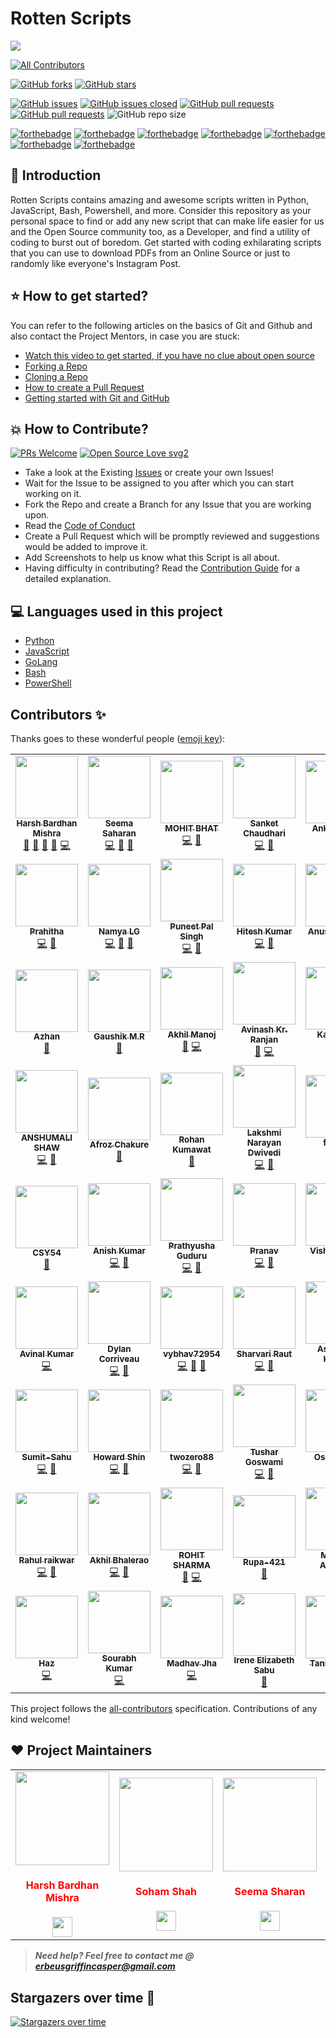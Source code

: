# Rotten Scripts

<!-- Banner -->
<div class="container-fluid">
  <img class="mx-auto" src="https://i.imgur.com/7TSaSl8.png">
</div>

<!-- ALL-CONTRIBUTORS-BADGE:START - Do not remove or modify this section -->
[![All Contributors](https://img.shields.io/badge/all_contributors-63-orange.svg?style=flat-square)](#contributors-)
<!-- ALL-CONTRIBUTORS-BADGE:END -->
[![GitHub forks](https://img.shields.io/github/forks/HarshCasper/Rotten-Scripts.svg?style=social&label=Fork&maxAge=43200)](https://gitHub.com/HarshCasper/Rotten-Scripts/network/)
[![GitHub stars](https://img.shields.io/github/stars/HarshCasper/Rotten-Scripts.svg?style=social&label=Star&maxAge=43200)](https://gitHub.com/HarshCasper/Rotten-Scripts/stargazers/)


[![GitHub issues](https://img.shields.io/github/issues/HarshCasper/Rotten-Scripts.svg)](https://github.com/HarshCasper/Rotten-Scripts/issues)
[![GitHub issues closed](https://img.shields.io/github/issues-closed/HarshCasper/Rotten-Scripts.svg)](https://github.com/HarshCasper/Rotten-Scripts/issues?q=is%3Aissue+is%3Aclosed)
[![GitHub pull requests](https://img.shields.io/github/issues-pr/HarshCasper/Rotten-Scripts.svg)](https://github.com/HarshCasper/Rotten-Scripts/pulls)
[![GitHub pull requests](https://img.shields.io/github/issues-pr-closed/HarshCasper/Rotten-Scripts.svg)](https://github.com/HarshCasper/Rotten-Scripts/pulls?q=is%3Apr+is%3Aclosed)
![GitHub repo size](https://img.shields.io/github/repo-size/HarshCasper/Rotten-Scripts?color=yellow)

[![forthebadge](https://forthebadge.com/images/badges/built-by-developers.svg)](https://forthebadge.com)
[![forthebadge](https://forthebadge.com/images/badges/built-with-love.svg)](https://forthebadge.com)
[![forthebadge](https://forthebadge.com/images/badges/built-with-swag.svg)](https://forthebadge.com)
[![forthebadge](https://forthebadge.com/images/badges/made-with-javascript.svg)](https://forthebadge.com)
[![forthebadge](https://forthebadge.com/images/badges/made-with-python.svg)](https://forthebadge.com)
[![forthebadge](https://forthebadge.com/images/badges/made-with-go.svg)](https://forthebadge.com)
[![forthebadge](https://forthebadge.com/images/badges/you-didnt-ask-for-this.svg)](https://forthebadge.com)

## 📌 Introduction

Rotten Scripts contains amazing and awesome scripts written in Python, JavaScript, Bash, Powershell, and more. Consider this repository as your personal space to find or add any new script that can make life easier for us and the Open Source community too, as a Developer, and find a utility of coding to burst out of boredom. Get started with coding exhilarating scripts that you can use to download PDFs from an Online Source or just to randomly like everyone's Instagram Post.

## ⭐ How to get started?

You can refer to the following articles on the basics of Git and Github and also contact the Project Mentors, in case you are stuck:

- [Watch this video to get started, if you have no clue about open source](https://youtu.be/SL5KKdmvJ1U)
- [Forking a Repo](https://help.github.com/en/github/getting-started-with-github/fork-a-repo)
- [Cloning a Repo](https://help.github.com/en/desktop/contributing-to-projects/creating-a-pull-request)
- [How to create a Pull Request](https://opensource.com/article/19/7/create-pull-request-github)
- [Getting started with Git and GitHub](https://towardsdatascience.com/getting-started-with-git-and-github-6fcd0f2d4ac6)

## 💥 How to Contribute?

[![PRs Welcome](https://img.shields.io/badge/PRs-welcome-brightgreen.svg?style=flat-square)](http://makeapullrequest.com)
[![Open Source Love svg2](https://badges.frapsoft.com/os/v2/open-source.svg?v=103)](https://github.com/ellerbrock/open-source-badges/)

- Take a look at the Existing [Issues](https://github.com/HarshCasper/Rotten-Scripts/issues) or create your own Issues!
- Wait for the Issue to be assigned to you after which you can start working on it.
- Fork the Repo and create a Branch for any Issue that you are working upon.
- Read the [Code of Conduct](https://github.com/HarshCasper/Rotten-Scripts/blob/master/CODE_OF_CONDUCT.md)
- Create a Pull Request which will be promptly reviewed and suggestions would be added to improve it.
- Add Screenshots to help us know what this Script is all about.
- Having difficulty in contributing? Read the [Contribution Guide](https://github.com/HarshCasper/Rotten-Scripts/blob/master/CONTRIBUTING.md) for a detailed explanation.

## 💻 Languages used in this project

- [Python](https://github.com/HarshCasper/Rotten-Scripts/tree/master/Python)
- [JavaScript](https://github.com/HarshCasper/Rotten-Scripts/tree/master/JavaScript)
- [GoLang](https://github.com/HarshCasper/Rotten-Scripts/tree/master/Go)
- [Bash](https://github.com/HarshCasper/Rotten-Scripts/tree/master/Bash)
- [PowerShell](https://github.com/HarshCasper/Rotten-Scripts/tree/master/PowerShell)

## Contributors ✨

Thanks goes to these wonderful people ([emoji key](https://allcontributors.org/docs/en/emoji-key)):

<!-- ALL-CONTRIBUTORS-LIST:START - Do not remove or modify this section -->
<!-- prettier-ignore-start -->
<!-- markdownlint-disable -->
<table>
  <tr>
    <td align="center"><a href="http://harshbardhanmishra.me"><img src="https://avatars1.githubusercontent.com/u/47351025?v=4?s=100" width="100px;" alt=""/><br /><sub><b>Harsh Bardhan Mishra</b></sub></a><br /><a href="#projectManagement-harshcasper" title="Project Management">📆</a> <a href="#question-harshcasper" title="Answering Questions">💬</a> <a href="https://github.com/HarshCasper/Rotten-Scripts/pulls?q=is%3Apr+reviewed-by%3Aharshcasper" title="Reviewed Pull Requests">👀</a> <a href="#talk-harshcasper" title="Talks">📢</a> <a href="https://github.com/HarshCasper/Rotten-Scripts/commits?author=harshcasper" title="Code">💻</a></td>
    <td align="center"><a href="https://linkedin.com/in/seemasaharan"><img src="https://avatars2.githubusercontent.com/u/48756444?v=4?s=100" width="100px;" alt=""/><br /><sub><b>Seema Saharan</b></sub></a><br /><a href="https://github.com/HarshCasper/Rotten-Scripts/commits?author=seema1711" title="Code">💻</a> <a href="#ideas-seema1711" title="Ideas, Planning, & Feedback">🤔</a> <a href="https://github.com/HarshCasper/Rotten-Scripts/commits?author=seema1711" title="Documentation">📖</a></td>
    <td align="center"><a href="http://www.mbcse.co"><img src="https://avatars0.githubusercontent.com/u/43911437?v=4?s=100" width="100px;" alt=""/><br /><sub><b>MOHIT BHAT</b></sub></a><br /><a href="https://github.com/HarshCasper/Rotten-Scripts/commits?author=mbcse" title="Code">💻</a> <a href="https://github.com/HarshCasper/Rotten-Scripts/commits?author=mbcse" title="Documentation">📖</a></td>
    <td align="center"><a href="https://sanket143.github.io"><img src="https://avatars1.githubusercontent.com/u/26973649?v=4?s=100" width="100px;" alt=""/><br /><sub><b>Sanket Chaudhari</b></sub></a><br /><a href="https://github.com/HarshCasper/Rotten-Scripts/commits?author=sanket143" title="Code">💻</a> <a href="https://github.com/HarshCasper/Rotten-Scripts/commits?author=sanket143" title="Documentation">📖</a></td>
    <td align="center"><a href="https://github.com/AnkitaBIT"><img src="https://avatars3.githubusercontent.com/u/44089458?v=4?s=100" width="100px;" alt=""/><br /><sub><b>Ankita Priya</b></sub></a><br /><a href="https://github.com/HarshCasper/Rotten-Scripts/commits?author=AnkitaBIT" title="Code">💻</a> <a href="https://github.com/HarshCasper/Rotten-Scripts/commits?author=AnkitaBIT" title="Documentation">📖</a></td>
    <td align="center"><a href="http://wablesanket.xyz"><img src="https://avatars0.githubusercontent.com/u/43716242?v=4?s=100" width="100px;" alt=""/><br /><sub><b>Wable Sanket</b></sub></a><br /><a href="https://github.com/HarshCasper/Rotten-Scripts/commits?author=Sanketwable" title="Code">💻</a> <a href="https://github.com/HarshCasper/Rotten-Scripts/commits?author=Sanketwable" title="Documentation">📖</a> <a href="#ideas-Sanketwable" title="Ideas, Planning, & Feedback">🤔</a></td>
    <td align="center"><a href="https://srimani-programmer.github.io/"><img src="https://avatars1.githubusercontent.com/u/42272691?v=4?s=100" width="100px;" alt=""/><br /><sub><b>Sri Manikanta Palakollu</b></sub></a><br /><a href="https://github.com/HarshCasper/Rotten-Scripts/commits?author=srimani-programmer" title="Code">💻</a> <a href="https://github.com/HarshCasper/Rotten-Scripts/commits?author=srimani-programmer" title="Documentation">📖</a></td>
  </tr>
  <tr>
    <td align="center"><a href="https://github.com/Prahitha"><img src="https://avatars2.githubusercontent.com/u/44160152?v=4?s=100" width="100px;" alt=""/><br /><sub><b>Prahitha</b></sub></a><br /><a href="https://github.com/HarshCasper/Rotten-Scripts/commits?author=Prahitha" title="Code">💻</a> <a href="https://github.com/HarshCasper/Rotten-Scripts/commits?author=Prahitha" title="Documentation">📖</a></td>
    <td align="center"><a href="https://github.com/Namyalg"><img src="https://avatars1.githubusercontent.com/u/53875297?v=4?s=100" width="100px;" alt=""/><br /><sub><b>Namya LG</b></sub></a><br /><a href="https://github.com/HarshCasper/Rotten-Scripts/commits?author=Namyalg" title="Code">💻</a> <a href="https://github.com/HarshCasper/Rotten-Scripts/commits?author=Namyalg" title="Documentation">📖</a> <a href="#ideas-Namyalg" title="Ideas, Planning, & Feedback">🤔</a></td>
    <td align="center"><a href="https://github.com/Puneet-Pal-Singh"><img src="https://avatars3.githubusercontent.com/u/46601256?v=4?s=100" width="100px;" alt=""/><br /><sub><b>Puneet Pal Singh</b></sub></a><br /><a href="https://github.com/HarshCasper/Rotten-Scripts/commits?author=Puneet-Pal-Singh" title="Code">💻</a> <a href="https://github.com/HarshCasper/Rotten-Scripts/commits?author=Puneet-Pal-Singh" title="Documentation">📖</a></td>
    <td align="center"><a href="https://www.linkedin.com/in/hitesh-kumar-a03a2b16b/"><img src="https://avatars3.githubusercontent.com/u/37622734?v=4?s=100" width="100px;" alt=""/><br /><sub><b>Hitesh Kumar</b></sub></a><br /><a href="https://github.com/HarshCasper/Rotten-Scripts/commits?author=HeroicHitesh" title="Code">💻</a> <a href="https://github.com/HarshCasper/Rotten-Scripts/commits?author=HeroicHitesh" title="Documentation">📖</a></td>
    <td align="center"><a href="https://github.com/Anushka-S10"><img src="https://avatars0.githubusercontent.com/u/61749789?v=4?s=100" width="100px;" alt=""/><br /><sub><b>Anushka-S10</b></sub></a><br /><a href="https://github.com/HarshCasper/Rotten-Scripts/commits?author=Anushka-S10" title="Documentation">📖</a> <a href="https://github.com/HarshCasper/Rotten-Scripts/commits?author=Anushka-S10" title="Code">💻</a></td>
    <td align="center"><a href="https://github.com/mohitacecode"><img src="https://avatars3.githubusercontent.com/u/39158356?v=4?s=100" width="100px;" alt=""/><br /><sub><b>mohit</b></sub></a><br /><a href="https://github.com/HarshCasper/Rotten-Scripts/commits?author=mohitacecode" title="Code">💻</a> <a href="https://github.com/HarshCasper/Rotten-Scripts/commits?author=mohitacecode" title="Documentation">📖</a></td>
    <td align="center"><a href="https://www.linkedin.com/in/deep1729"><img src="https://avatars1.githubusercontent.com/u/52155391?v=4?s=100" width="100px;" alt=""/><br /><sub><b>Deepraj</b></sub></a><br /><a href="https://github.com/HarshCasper/Rotten-Scripts/commits?author=deepraj1729" title="Code">💻</a> <a href="https://github.com/HarshCasper/Rotten-Scripts/commits?author=deepraj1729" title="Documentation">📖</a> <a href="#ideas-deepraj1729" title="Ideas, Planning, & Feedback">🤔</a></td>
  </tr>
  <tr>
    <td align="center"><a href="https://github.com/azhanali"><img src="https://avatars0.githubusercontent.com/u/43489763?v=4?s=100" width="100px;" alt=""/><br /><sub><b>Azhan </b></sub></a><br /><a href="https://github.com/HarshCasper/Rotten-Scripts/commits?author=azhanali" title="Documentation">📖</a></td>
    <td align="center"><a href="http://gaushik.netlify.app"><img src="https://avatars3.githubusercontent.com/u/59677936?v=4?s=100" width="100px;" alt=""/><br /><sub><b>Gaushik M.R</b></sub></a><br /><a href="https://github.com/HarshCasper/Rotten-Scripts/commits?author=gaushikmr" title="Documentation">📖</a></td>
    <td align="center"><a href="https://github.com/AkM-2018"><img src="https://avatars0.githubusercontent.com/u/50191787?v=4?s=100" width="100px;" alt=""/><br /><sub><b>Akhil Manoj</b></sub></a><br /><a href="https://github.com/HarshCasper/Rotten-Scripts/commits?author=AkM-2018" title="Documentation">📖</a> <a href="https://github.com/HarshCasper/Rotten-Scripts/commits?author=AkM-2018" title="Code">💻</a></td>
    <td align="center"><a href="http://avinashkranjan.github.io"><img src="https://avatars2.githubusercontent.com/u/55796944?v=4?s=100" width="100px;" alt=""/><br /><sub><b>Avinash Kr. Ranjan</b></sub></a><br /><a href="https://github.com/HarshCasper/Rotten-Scripts/commits?author=avinashkranjan" title="Documentation">📖</a> <a href="https://github.com/HarshCasper/Rotten-Scripts/commits?author=avinashkranjan" title="Code">💻</a></td>
    <td align="center"><a href="https://www.kaustubhgupta.xyz/"><img src="https://avatars3.githubusercontent.com/u/43691873?v=4?s=100" width="100px;" alt=""/><br /><sub><b>Kaustubh </b></sub></a><br /><a href="https://github.com/HarshCasper/Rotten-Scripts/commits?author=kaustubhgupta" title="Code">💻</a> <a href="https://github.com/HarshCasper/Rotten-Scripts/commits?author=kaustubhgupta" title="Documentation">📖</a></td>
    <td align="center"><a href="http://www.linkedin.com/in/aditya-jetely"><img src="https://avatars3.githubusercontent.com/u/42397096?v=4?s=100" width="100px;" alt=""/><br /><sub><b>Aditya Jetely</b></sub></a><br /><a href="https://github.com/HarshCasper/Rotten-Scripts/commits?author=AdityaJ7" title="Code">💻</a> <a href="https://github.com/HarshCasper/Rotten-Scripts/commits?author=AdityaJ7" title="Documentation">📖</a></td>
    <td align="center"><a href="https://github.com/avishmehta68710"><img src="https://avatars0.githubusercontent.com/u/69706506?v=4?s=100" width="100px;" alt=""/><br /><sub><b>avish mehta</b></sub></a><br /><a href="https://github.com/HarshCasper/Rotten-Scripts/commits?author=avishmehta68710" title="Code">💻</a></td>
  </tr>
  <tr>
    <td align="center"><a href="https://github.com/bagofcodes"><img src="https://avatars0.githubusercontent.com/u/37397899?v=4?s=100" width="100px;" alt=""/><br /><sub><b>ANSHUMALI SHAW</b></sub></a><br /><a href="https://github.com/HarshCasper/Rotten-Scripts/commits?author=bagofcodes" title="Code">💻</a> <a href="https://github.com/HarshCasper/Rotten-Scripts/commits?author=bagofcodes" title="Documentation">📖</a></td>
    <td align="center"><a href="http://linkedin.com/in/afroz-chakure-489780168"><img src="https://avatars3.githubusercontent.com/u/40469121?v=4?s=100" width="100px;" alt=""/><br /><sub><b>Afroz Chakure</b></sub></a><br /><a href="https://github.com/HarshCasper/Rotten-Scripts/commits?author=afrozchakure" title="Documentation">📖</a></td>
    <td align="center"><a href="https://github.com/rohankumawat"><img src="https://avatars0.githubusercontent.com/u/51725975?v=4?s=100" width="100px;" alt=""/><br /><sub><b>Rohan Kumawat</b></sub></a><br /><a href="https://github.com/HarshCasper/Rotten-Scripts/commits?author=rohankumawat" title="Documentation">📖</a></td>
    <td align="center"><a href="https://github.com/narayan2111"><img src="https://avatars2.githubusercontent.com/u/66173390?v=4?s=100" width="100px;" alt=""/><br /><sub><b>Lakshmi Narayan Dwivedi</b></sub></a><br /><a href="https://github.com/HarshCasper/Rotten-Scripts/commits?author=narayan2111" title="Code">💻</a> <a href="https://github.com/HarshCasper/Rotten-Scripts/commits?author=narayan2111" title="Documentation">📖</a></td>
    <td align="center"><a href="https://github.com/frbimo"><img src="https://avatars1.githubusercontent.com/u/26115956?v=4?s=100" width="100px;" alt=""/><br /><sub><b>frbimo</b></sub></a><br /><a href="https://github.com/HarshCasper/Rotten-Scripts/commits?author=frbimo" title="Code">💻</a> <a href="https://github.com/HarshCasper/Rotten-Scripts/commits?author=frbimo" title="Documentation">📖</a></td>
    <td align="center"><a href="https://github.com/gupta-piyush19"><img src="https://avatars0.githubusercontent.com/u/56182734?v=4?s=100" width="100px;" alt=""/><br /><sub><b>Piyush Gupta</b></sub></a><br /><a href="https://github.com/HarshCasper/Rotten-Scripts/commits?author=gupta-piyush19" title="Code">💻</a> <a href="https://github.com/HarshCasper/Rotten-Scripts/commits?author=gupta-piyush19" title="Documentation">📖</a></td>
    <td align="center"><a href="https://github.com/sohamsshah"><img src="https://avatars0.githubusercontent.com/u/47717492?v=4?s=100" width="100px;" alt=""/><br /><sub><b>Soham Shah</b></sub></a><br /><a href="https://github.com/HarshCasper/Rotten-Scripts/commits?author=sohamsshah" title="Code">💻</a> <a href="https://github.com/HarshCasper/Rotten-Scripts/commits?author=sohamsshah" title="Documentation">📖</a> <a href="#maintenance-sohamsshah" title="Maintenance">🚧</a></td>
  </tr>
  <tr>
    <td align="center"><a href="https://csy54.github.io/"><img src="https://avatars1.githubusercontent.com/u/18496305?v=4?s=100" width="100px;" alt=""/><br /><sub><b>CSY54</b></sub></a><br /><a href="#maintenance-CSY54" title="Maintenance">🚧</a></td>
    <td align="center"><a href="https://github.com/KmrAnish04"><img src="https://avatars0.githubusercontent.com/u/58399776?v=4?s=100" width="100px;" alt=""/><br /><sub><b>Anish Kumar</b></sub></a><br /><a href="https://github.com/HarshCasper/Rotten-Scripts/commits?author=KmrAnish04" title="Code">💻</a> <a href="https://github.com/HarshCasper/Rotten-Scripts/commits?author=KmrAnish04" title="Documentation">📖</a></td>
    <td align="center"><a href="https://prathyusha-guduru.github.io/Prathyusha-Portfolio/"><img src="https://avatars2.githubusercontent.com/u/59722558?v=4?s=100" width="100px;" alt=""/><br /><sub><b>Prathyusha Guduru</b></sub></a><br /><a href="https://github.com/HarshCasper/Rotten-Scripts/commits?author=Prathyusha-Guduru" title="Code">💻</a> <a href="https://github.com/HarshCasper/Rotten-Scripts/commits?author=Prathyusha-Guduru" title="Documentation">📖</a></td>
    <td align="center"><a href="https://www.linkedin.com/in/pranav-mendiratta-89713a173/"><img src="https://avatars1.githubusercontent.com/u/54665036?v=4?s=100" width="100px;" alt=""/><br /><sub><b>Pranav</b></sub></a><br /><a href="https://github.com/HarshCasper/Rotten-Scripts/commits?author=Pranav016" title="Code">💻</a> <a href="https://github.com/HarshCasper/Rotten-Scripts/commits?author=Pranav016" title="Documentation">📖</a></td>
    <td align="center"><a href="https://github.com/Vishal-raj-1"><img src="https://avatars3.githubusercontent.com/u/59874304?v=4?s=100" width="100px;" alt=""/><br /><sub><b>Vishal Rajput</b></sub></a><br /><a href="https://github.com/HarshCasper/Rotten-Scripts/commits?author=Vishal-raj-1" title="Code">💻</a> <a href="https://github.com/HarshCasper/Rotten-Scripts/commits?author=Vishal-raj-1" title="Documentation">📖</a></td>
    <td align="center"><a href="https://github.com/DevChoganwala"><img src="https://avatars0.githubusercontent.com/u/9624545?v=4?s=100" width="100px;" alt=""/><br /><sub><b>Dev Choganwala</b></sub></a><br /><a href="https://github.com/HarshCasper/Rotten-Scripts/commits?author=DevChoganwala" title="Code">💻</a> <a href="https://github.com/HarshCasper/Rotten-Scripts/commits?author=DevChoganwala" title="Documentation">📖</a></td>
    <td align="center"><a href="https://adityaashvin.github.io/"><img src="https://avatars0.githubusercontent.com/u/53205379?v=4?s=100" width="100px;" alt=""/><br /><sub><b>Aditya Ashvin</b></sub></a><br /><a href="https://github.com/HarshCasper/Rotten-Scripts/commits?author=AdityaAshvin" title="Code">💻</a> <a href="https://github.com/HarshCasper/Rotten-Scripts/commits?author=AdityaAshvin" title="Documentation">📖</a></td>
  </tr>
  <tr>
    <td align="center"><a href="https://avinal.is-a.dev"><img src="https://avatars2.githubusercontent.com/u/74113200?v=4?s=100" width="100px;" alt=""/><br /><sub><b>Avinal Kumar</b></sub></a><br /><a href="https://github.com/HarshCasper/Rotten-Scripts/commits?author=avinal" title="Code">💻</a></td>
    <td align="center"><a href="http://dylancorriveau.ca"><img src="https://avatars1.githubusercontent.com/u/1254251?v=4?s=100" width="100px;" alt=""/><br /><sub><b>Dylan Corriveau</b></sub></a><br /><a href="https://github.com/HarshCasper/Rotten-Scripts/commits?author=dcorriveau" title="Code">💻</a> <a href="https://github.com/HarshCasper/Rotten-Scripts/commits?author=dcorriveau" title="Documentation">📖</a></td>
    <td align="center"><a href="https://github.com/vybhav72954"><img src="https://avatars3.githubusercontent.com/u/49750343?v=4?s=100" width="100px;" alt=""/><br /><sub><b>vybhav72954</b></sub></a><br /><a href="https://github.com/HarshCasper/Rotten-Scripts/commits?author=vybhav72954" title="Code">💻</a> <a href="https://github.com/HarshCasper/Rotten-Scripts/commits?author=vybhav72954" title="Documentation">📖</a> <a href="#maintenance-vybhav72954" title="Maintenance">🚧</a></td>
    <td align="center"><a href="https://www.linkedin.com/in/sharvari-raut-a62a99171"><img src="https://avatars1.githubusercontent.com/u/57194200?v=4?s=100" width="100px;" alt=""/><br /><sub><b>Sharvari Raut</b></sub></a><br /><a href="https://github.com/HarshCasper/Rotten-Scripts/commits?author=sharur7" title="Code">💻</a> <a href="https://github.com/HarshCasper/Rotten-Scripts/commits?author=sharur7" title="Documentation">📖</a></td>
    <td align="center"><a href="http://blastoise.github.io"><img src="https://avatars0.githubusercontent.com/u/24838843?v=4?s=100" width="100px;" alt=""/><br /><sub><b>Ashutosh Kumar</b></sub></a><br /><a href="https://github.com/HarshCasper/Rotten-Scripts/commits?author=Blastoise" title="Code">💻</a> <a href="https://github.com/HarshCasper/Rotten-Scripts/commits?author=Blastoise" title="Documentation">📖</a></td>
    <td align="center"><a href="https://github.com/CharvyJain"><img src="https://avatars0.githubusercontent.com/u/69421337?v=4?s=100" width="100px;" alt=""/><br /><sub><b>CharvyJain</b></sub></a><br /><a href="https://github.com/HarshCasper/Rotten-Scripts/commits?author=CharvyJain" title="Documentation">📖</a></td>
    <td align="center"><a href="https://kritikaparmar-programmer.github.io/MyPortfolio/"><img src="https://avatars.githubusercontent.com/u/59971890?v=4?s=100" width="100px;" alt=""/><br /><sub><b>Kritika Parmar</b></sub></a><br /><a href="https://github.com/HarshCasper/Rotten-Scripts/commits?author=kritikaparmar-programmer" title="Code">💻</a> <a href="https://github.com/HarshCasper/Rotten-Scripts/commits?author=kritikaparmar-programmer" title="Documentation">📖</a></td>
  </tr>
  <tr>
    <td align="center"><a href="https://github.com/Sumit-Sahu"><img src="https://avatars.githubusercontent.com/u/54719814?v=4?s=100" width="100px;" alt=""/><br /><sub><b>Sumit-Sahu</b></sub></a><br /><a href="https://github.com/HarshCasper/Rotten-Scripts/commits?author=Sumit-Sahu" title="Code">💻</a> <a href="https://github.com/HarshCasper/Rotten-Scripts/commits?author=Sumit-Sahu" title="Documentation">📖</a></td>
    <td align="center"><a href="https://github.com/howardshin1"><img src="https://avatars.githubusercontent.com/u/54039054?v=4?s=100" width="100px;" alt=""/><br /><sub><b>Howard Shin</b></sub></a><br /><a href="https://github.com/HarshCasper/Rotten-Scripts/commits?author=howardshin1" title="Code">💻</a> <a href="https://github.com/HarshCasper/Rotten-Scripts/commits?author=howardshin1" title="Documentation">📖</a></td>
    <td align="center"><a href="https://github.com/twozero88"><img src="https://avatars.githubusercontent.com/u/44749717?v=4?s=100" width="100px;" alt=""/><br /><sub><b>twozero88</b></sub></a><br /><a href="https://github.com/HarshCasper/Rotten-Scripts/commits?author=twozero88" title="Code">💻</a> <a href="https://github.com/HarshCasper/Rotten-Scripts/commits?author=twozero88" title="Documentation">📖</a></td>
    <td align="center"><a href="https://github.com/GoswamiTushar"><img src="https://avatars.githubusercontent.com/u/59055924?v=4?s=100" width="100px;" alt=""/><br /><sub><b>Tushar Goswami</b></sub></a><br /><a href="https://github.com/HarshCasper/Rotten-Scripts/commits?author=GoswamiTushar" title="Code">💻</a> <a href="https://github.com/HarshCasper/Rotten-Scripts/commits?author=GoswamiTushar" title="Documentation">📖</a></td>
    <td align="center"><a href="https://github.com/oshi36"><img src="https://avatars.githubusercontent.com/u/47573417?v=4?s=100" width="100px;" alt=""/><br /><sub><b>Oshi Gupta</b></sub></a><br /><a href="https://github.com/HarshCasper/Rotten-Scripts/commits?author=oshi36" title="Code">💻</a> <a href="https://github.com/HarshCasper/Rotten-Scripts/commits?author=oshi36" title="Documentation">📖</a></td>
    <td align="center"><a href="https://vispprofile.netlify.app/"><img src="https://avatars.githubusercontent.com/u/47056243?v=4?s=100" width="100px;" alt=""/><br /><sub><b>vismitap</b></sub></a><br /><a href="https://github.com/HarshCasper/Rotten-Scripts/commits?author=vismitap" title="Code">💻</a> <a href="https://github.com/HarshCasper/Rotten-Scripts/commits?author=vismitap" title="Documentation">📖</a></td>
    <td align="center"><a href="http://www.pythondiario.com"><img src="https://avatars.githubusercontent.com/u/21015263?v=4?s=100" width="100px;" alt=""/><br /><sub><b>Diego Caraballo</b></sub></a><br /><a href="https://github.com/HarshCasper/Rotten-Scripts/commits?author=DiegoCaraballo" title="Code">💻</a> <a href="https://github.com/HarshCasper/Rotten-Scripts/commits?author=DiegoCaraballo" title="Documentation">📖</a></td>
  </tr>
  <tr>
    <td align="center"><a href="http://rahulraikwar.me"><img src="https://avatars.githubusercontent.com/u/54519734?v=4?s=100" width="100px;" alt=""/><br /><sub><b>Rahul raikwar</b></sub></a><br /><a href="https://github.com/HarshCasper/Rotten-Scripts/commits?author=rahulraikwar00" title="Code">💻</a> <a href="https://github.com/HarshCasper/Rotten-Scripts/commits?author=rahulraikwar00" title="Documentation">📖</a></td>
    <td align="center"><a href="https://www.linkedin.com/in/akhil-bhalerao-63b47a193/"><img src="https://avatars.githubusercontent.com/u/55273506?v=4?s=100" width="100px;" alt=""/><br /><sub><b>Akhil Bhalerao</b></sub></a><br /><a href="https://github.com/HarshCasper/Rotten-Scripts/commits?author=iamakkkhil" title="Code">💻</a> <a href="https://github.com/HarshCasper/Rotten-Scripts/commits?author=iamakkkhil" title="Documentation">📖</a></td>
    <td align="center"><a href="https://github.com/devRawnie"><img src="https://avatars.githubusercontent.com/u/43227329?v=4?s=100" width="100px;" alt=""/><br /><sub><b>ROHIT SHARMA</b></sub></a><br /><a href="https://github.com/HarshCasper/Rotten-Scripts/commits?author=devRawnie" title="Documentation">📖</a> <a href="https://github.com/HarshCasper/Rotten-Scripts/commits?author=devRawnie" title="Code">💻</a></td>
    <td align="center"><a href="https://github.com/Rupa-421"><img src="https://avatars.githubusercontent.com/u/64897164?v=4?s=100" width="100px;" alt=""/><br /><sub><b>Rupa-421</b></sub></a><br /><a href="https://github.com/HarshCasper/Rotten-Scripts/commits?author=Rupa-421" title="Documentation">📖</a></td>
    <td align="center"><a href="https://github.com/mdPial"><img src="https://avatars.githubusercontent.com/u/43095489?v=4?s=100" width="100px;" alt=""/><br /><sub><b>Md. Pial Ahamed</b></sub></a><br /><a href="https://github.com/HarshCasper/Rotten-Scripts/commits?author=mdPial" title="Code">💻</a> <a href="https://github.com/HarshCasper/Rotten-Scripts/commits?author=mdPial" title="Documentation">📖</a></td>
    <td align="center"><a href="https://www.linkedin.com/in/siddhantkhare24/"><img src="https://avatars.githubusercontent.com/u/55068936?v=4?s=100" width="100px;" alt=""/><br /><sub><b>Siddhant Khare</b></sub></a><br /><a href="https://github.com/HarshCasper/Rotten-Scripts/commits?author=Siddhant-K-code" title="Code">💻</a> <a href="https://github.com/HarshCasper/Rotten-Scripts/commits?author=Siddhant-K-code" title="Documentation">📖</a></td>
    <td align="center"><a href="https://github.com/NovusEdge"><img src="https://avatars.githubusercontent.com/u/68768969?v=4?s=100" width="100px;" alt=""/><br /><sub><b>NovusEdge</b></sub></a><br /><a href="https://github.com/HarshCasper/Rotten-Scripts/commits?author=NovusEdge" title="Code">💻</a></td>
  </tr>
  <tr>
    <td align="center"><a href="https://github.com/VanTekken"><img src="https://avatars.githubusercontent.com/u/20387444?v=4?s=100" width="100px;" alt=""/><br /><sub><b>Haz</b></sub></a><br /><a href="https://github.com/HarshCasper/Rotten-Scripts/commits?author=VanTekken" title="Code">💻</a></td>
    <td align="center"><a href="https://github.com/sourabhkumar45"><img src="https://avatars.githubusercontent.com/u/55038876?v=4?s=100" width="100px;" alt=""/><br /><sub><b>Sourabh Kumar</b></sub></a><br /><a href="https://github.com/HarshCasper/Rotten-Scripts/commits?author=sourabhkumar45" title="Code">💻</a></td>
    <td align="center"><a href="http://jhamadhav.com"><img src="https://avatars.githubusercontent.com/u/37475140?v=4?s=100" width="100px;" alt=""/><br /><sub><b>Madhav Jha</b></sub></a><br /><a href="https://github.com/HarshCasper/Rotten-Scripts/commits?author=jhamadhav" title="Code">💻</a></td>
    <td align="center"><a href="https://github.com/ireneelizabethsabu"><img src="https://avatars.githubusercontent.com/u/56963461?v=4?s=100" width="100px;" alt=""/><br /><sub><b>Irene Elizabeth Sabu</b></sub></a><br /><a href="https://github.com/HarshCasper/Rotten-Scripts/commits?author=ireneelizabethsabu" title="Documentation">📖</a></td>
    <td align="center"><a href="https://github.com/tanishq-arya"><img src="https://avatars.githubusercontent.com/u/77333275?v=4?s=100" width="100px;" alt=""/><br /><sub><b>Tanishq Arya</b></sub></a><br /><a href="https://github.com/HarshCasper/Rotten-Scripts/commits?author=tanishq-arya" title="Code">💻</a></td>
    <td align="center"><a href="https://github.com/RohiniRG"><img src="https://avatars.githubusercontent.com/u/64858610?v=4?s=100" width="100px;" alt=""/><br /><sub><b>Rohini Rao</b></sub></a><br /><a href="https://github.com/HarshCasper/Rotten-Scripts/commits?author=RohiniRG" title="Code">💻</a> <a href="https://github.com/HarshCasper/Rotten-Scripts/commits?author=RohiniRG" title="Documentation">📖</a></td>
    <td align="center"><a href="https://github.com/Sukriti-sood"><img src="https://avatars.githubusercontent.com/u/55010599?v=4?s=100" width="100px;" alt=""/><br /><sub><b>Sukriti Sood</b></sub></a><br /><a href="https://github.com/HarshCasper/Rotten-Scripts/commits?author=Sukriti-sood" title="Documentation">📖</a></td>
  </tr>
</table>

<!-- markdownlint-restore -->
<!-- prettier-ignore-end -->

<!-- ALL-CONTRIBUTORS-LIST:END -->

This project follows the [all-contributors](https://github.com/all-contributors/all-contributors) specification. Contributions of any kind welcome!

## ❤️ Project Maintainers
<table>
<tr>
<td align="center"><a href="https://github.com/harshcasper"><img src="https://avatars1.githubusercontent.com/u/47351025?s=460&u=e6985588320978737a51ac23c8a624005fce5e18&v=4" width=150px height=150px /></a></br> <h4 style="color:red;">Harsh Bardhan Mishra</h4>
<a href="https://www.linkedin.com/in/harsh-bardhan-mishra-b19990173/"><img src="https://mpng.subpng.com/20180324/vhe/kisspng-linkedin-computer-icons-logo-social-networking-ser-facebook-5ab6ebfe5f5397.2333748215219374063905.jpg" width="32px" height="32px"></a></td>

<td align="center" ><a href="https://github.com/sohamsshah"><img src="https://avatars.githubusercontent.com/u/47717492?s=400&u=b4dcfe5d0656ecd53504f3e061eb8d8e54d2b2ad&v=4" width=150px height=150px /></a></br> <h4 style="color:red;">Soham Shah</h4>
<a href="https://www.linkedin.com/in/soham-shah-a97b5917b/"><img src="https://mpng.subpng.com/20180324/vhe/kisspng-linkedin-computer-icons-logo-social-networking-ser-facebook-5ab6ebfe5f5397.2333748215219374063905.jpg" width="32px" height="32px"></a></td>

<td align="center"><a href="https://github.com/seema1711"><img src="https://avatars.githubusercontent.com/u/48756444?s=400&u=eb84811c137fad97d5d02c2cb99c77bc39676a26&v=4" width=150px height=150px /></a></br> <h4 style="color:red;">Seema Sharan</h4>
<a href="https://www.linkedin.com/in/seemasaharan/"><img src="https://mpng.subpng.com/20180324/vhe/kisspng-linkedin-computer-icons-logo-social-networking-ser-facebook-5ab6ebfe5f5397.2333748215219374063905.jpg" width="32px" height="32px"></a></td>

<td align="center"><a href="https://github.com/vybhav72954"><img src="https://avatars.githubusercontent.com/u/49750343?s=400&u=191d8b88762720b0d229531fb1118e9715f0489b&v=4" width=150px height=150px /></a></br> <h4 style="color:red;">Vybhav Chaturvedi</h4>   
<a href="https://www.linkedin.com/in/vybhav-chaturvedi-0ba82614a/"><img src="https://mpng.subpng.com/20180324/vhe/kisspng-linkedin-computer-icons-logo-social-networking-ser-facebook-5ab6ebfe5f5397.2333748215219374063905.jpg" width="32px" height="32px"></a></td>

</tr>
</table>

> **_Need help? Feel free to contact me @ [erbeusgriffincasper@gmail.com](mailto:erbeusgriffincasper@gmail.com?Subject=RottenScripts)_**

## Stargazers over time 🤗

[![Stargazers over time](https://starchart.cc/HarshCasper/Rotten-Scripts.svg)](https://starchart.cc/HarshCasper/Rotten-Scripts)
